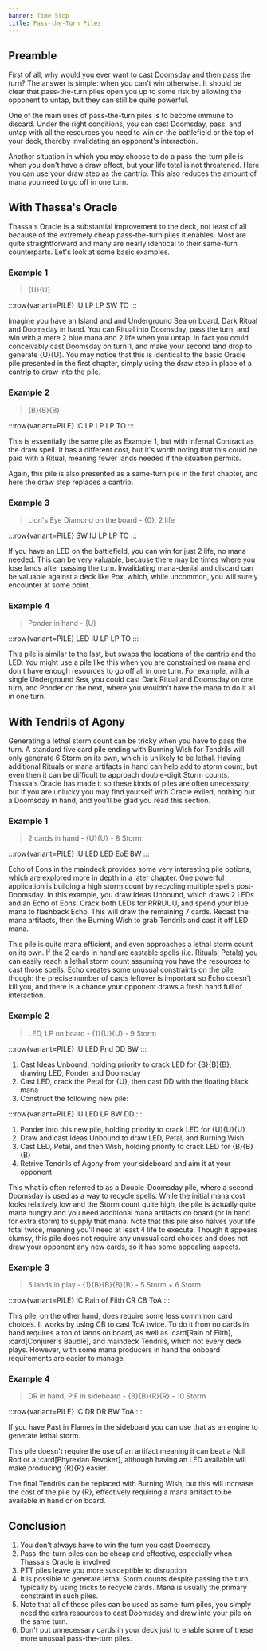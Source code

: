 ```yaml
---
banner: Time Stop
title: Pass-the-Turn Piles
---
```


## Preamble

First of all, why would you ever want to cast Doomsday and then pass the turn?
The answer is simple: when you can't win otherwise. It should be clear that
pass-the-turn piles open you up to some risk by allowing the opponent to untap,
but they can still be quite powerful.

One of the main uses of pass-the-turn piles is to become immune to discard.
Under the right conditions, you can cast Doomsday, pass, and untap with all the
resources you need to win on the battlefield or the top of your deck, thereby
invalidating an opponent's interaction.

Another situation in which you may choose to do a pass-the-turn pile is when you
don't have a draw effect, but your life total is not threatened. Here you can
use your draw step as the cantrip. This also reduces the amount of mana you need
to go off in one turn.

## With Thassa's Oracle

Thassa's Oracle is a substantial improvement to the deck, not least of all
because of the extremely cheap pass-the-turn piles it enables. Most are quite
straightforward and many are nearly identical to their same-turn counterparts.
Let's look at some basic examples.

### Example 1

> {U}{U}

:::row{variant=PILE}
IU
LP
LP
SW
TO
:::

Imagine you have an Island and and Underground Sea on board, Dark Ritual and
Doomsday in hand. You can Ritual into Doomsday, pass the turn, and win with a
mere 2 blue mana and 2 life when you untap. In fact you could conceivably cast
Doomsday on turn 1, and make your second land drop to generate {U}{U}. You may
notice that this is identical to the basic Oracle pile presented in the first
chapter, simply using the draw step in place of a cantrip to draw into the pile.

### Example 2

> {B}{B}{B}

:::row{variant=PILE}
IC
LP
LP
LP
TO
:::

This is essentially the same pile as Example 1, but with Infernal Contract as
the draw spell. It has a different cost, but it's worth noting that this could
be paid with a Ritual, meaning fewer lands needed if the situation permits.

Again, this pile is also presented as a same-turn pile in the first chapter, and
here the draw step replaces a cantrip.

### Example 3

> Lion's Eye Diamond on the board - {0}, 2 life

:::row{variant=PILE}
SW
IU
LP
LP
TO
:::

If you have an LED on the battlefield, you can win for just 2 life, no mana
needed. This can be very valuable, because there may be times where you lose
lands after passing the turn. Invalidating mana-denial and discard can be
valuable against a deck like Pox, which, while uncommon, you will surely
encounter at some point.

### Example 4

> Ponder in hand - {U}

:::row{variant=PILE}
LED
IU
LP
LP
TO
:::

This pile is similar to the last, but swaps the locations of the cantrip and the
LED. You might use a pile like this when you are constrained on mana and don't
have enough resources to go off all in one turn. For example, with a single
Underground Sea, you could cast Dark Ritual and Doomsday on one turn, and Ponder
on the next, where you wouldn't have the mana to do it all in one turn.

## With Tendrils of Agony

Generating a lethal storm count can be tricky when you have to pass the turn. A
standard five card pile ending with Burning Wish for Tendrils will only generate
6 Storm on its own, which is unlikely to be lethal. Having additional Rituals or
mana artifacts in hand can help add to storm count, but even then it can be
difficult to approach double-digit Storm counts. Thassa's Oracle has made it so
these kinds of piles are often unecessary, but if you are unlucky you may find
yourself with Oracle exiled, nothing but a Doomsday in hand, and you'll be glad
you read this section.

### Example 1

> 2 cards in hand - {U}{U} - 8 Storm

:::row{variant=PILE}
IU
LED
LED
EoE
BW
:::

Echo of Eons in the maindeck provides some very interesting pile options, which
are explored more in depth in a later chapter. One powerful application is
building a high storm count by recycling multiple spells post-Doomsday. In this
example, you draw Ideas Unbound, which draws 2 LEDs and an Echo of Eons. Crack
both LEDs for RRRUUU, and spend your blue mana to flashback Echo. This will draw
the remaining 7 cards. Recast the mana artifacts, then the Burning Wish to grab
Tendrils and cast it off LED mana.

This pile is quite mana efficient, and even approaches a lethal storm count on
its own. If the 2 cards in hand are castable spells (i.e. Rituals, Petals) you
can easily reach a lethal storm count assuming you have the resources to cast
those spells. Echo creates some unusual constraints on the pile though: the
precise number of cards leftover is important so Echo doesn't kill you, and
there is a chance your opponent draws a fresh hand full of interaction.

### Example 2

> LED, LP on board - {1}{U}{U} - 9 Storm

:::row{variant=PILE}
IU
LED
Pnd
DD
BW
:::

1. Cast Ideas Unbound, holding priority to crack LED for {B}{B}{B}, drawing LED,
   Ponder and Doomsday
1. Cast LED, crack the Petal for {U}, then cast DD with the floating black mana
1. Construct the following new pile:

:::row{variant=PILE}
IU
LED
LP
BW
DD
:::

1. Ponder into this new pile, holding priority to crack LED for {U}{U}{U}
1. Draw and cast Ideas Unbound to draw LED, Petal, and Burning Wish
1. Cast LED, Petal, and then Wish, holding priority to crack LED for {B}{B}{B}
1. Retrive Tendrils of Agony from your sideboard and aim it at your opponent

This what is often referred to as a Double-Doomsday pile, where a second
Doomsday is used as a way to recycle spells. While the initial mana cost looks
relatively low and the Storm count quite high, the pile is actually quite mana
hungry and you need additional mana artifacts on board (or in hand for extra
storm) to supply that mana. Note that this pile also halves your life total
twice, meaning you'll need at least 4 life to execute. Though it appears clumsy,
this pile does not require any unusual card choices and does not draw your
opponent any new cards, so it has some appealing aspects.

### Example 3

> 5 lands in play - {1}{B}{B}{B}{B} - 5 Storm + 6 Storm

:::row{variant=PILE}
IC
Rain of Filth
CR
CB
ToA
:::

This pile, on the other hand, does require some less commmon card choices. It
works by using CB to cast ToA twice. To do it from no cards in hand requires a
ton of lands on board, as well as :card[Rain of Filth], :card[Conjurer's
Bauble], and maindeck Tendrils, which not every deck plays. However, with some
mana producers in hand the onboard requirements are easier to manage.

### Example 4

> DR in hand, PiF in sideboard - {B}{B}{R}{R} - 10 Storm

:::row{variant=PILE}
IC
DR
DR
BW
ToA
:::

If you have Past in Flames in the sideboard you can use that as an engine to
generate lethal storm.

This pile doesn't require the use of an artifact meaning it can beat a Null Rod
or a :card[Phyrexian Revoker], although having an LED available will make
producing {R}{R} easier.

The final Tendrils can be replaced with Burning Wish, but this will increase the
cost of the pile by {R}, effectively requiring a mana artifact to be available
in hand or on board.

## Conclusion

1. You don't always have to win the turn you cast Doomsday
1. Pass-the-turn piles can be cheap and effective, especially when Thassa's
   Oracle is involved
1. PTT piles leave you more susceptible to disruption
1. It is possible to generate lethal Storm counts despite passing the turn,
   typically by using tricks to recycle cards. Mana is usually the primary
   constraint in such piles.
1. Note that all of these piles can be used as same-turn piles, you simply need
   the extra resources to cast Doomsday and draw into your pile on the same
   turn.
1. Don't put unnecessary cards in your deck just to enable some of these more
   unusual pass-the-turn piles.
